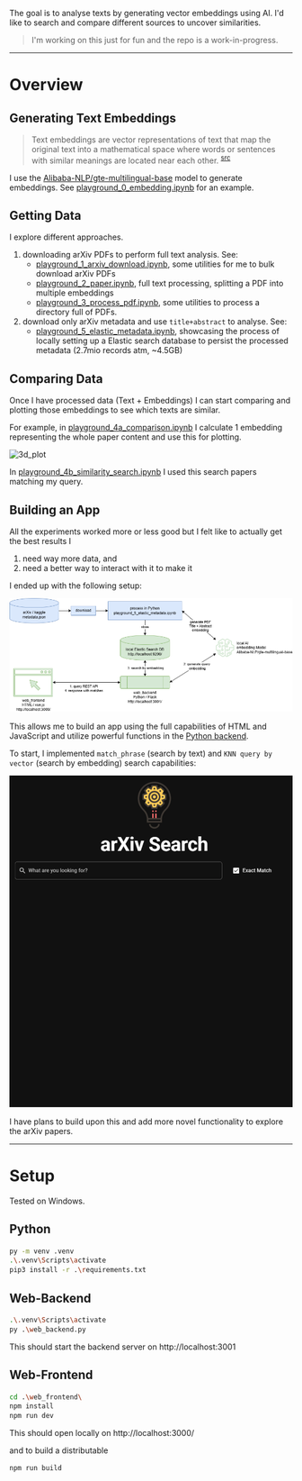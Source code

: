 The goal is to analyse texts by generating vector embeddings using AI. I'd like to search and compare different sources to uncover similarities.

> I'm working on this just for fun and the repo is a work-in-progress.

---
# Overview

## Generating Text Embeddings

> Text embeddings are vector representations of text that map the original text into a mathematical space where words or sentences with similar meanings are located near each other. <sup>[src](https://www.geeksforgeeks.org/what-is-text-embedding/)</sup>

I use the [Alibaba-NLP/gte-multilingual-base](https://huggingface.co/Alibaba-NLP/gte-multilingual-base) model to generate embeddings.
See [playground_0_embedding.ipynb](playground_0_embedding.ipynb) for an example.

## Getting Data
I explore different approaches.

1. downloading arXiv PDFs to perform full text analysis. See:
    - [playground_1_arxiv_download.ipynb](playground_1_arxiv_download.ipynb), some utilities for me to bulk download arXiv PDFs
    - [playground_2_paper.ipynb](playground_2_paper.ipynb), full text processing, splitting a PDF into multiple embeddings
    - [playground_3_process_pdf.ipynb](playground_3_process_pdf.ipynb), some utilities to process a directory full of PDFs.
2. download only arXiv metadata and use `title+abstract` to analyse. See:
    - [playground_5_elastic_metadata.ipynb](playground_5_elastic_metadata.ipynb), showcasing the process of locally setting up a Elastic search database to persist the processed metadata (2.7mio records atm, ~4.5GB)

## Comparing Data
Once I have processed data (Text + Embeddings) I can start comparing and plotting those embeddings to see which texts are similar.

For example, in [playground_4a_comparison.ipynb](playground_4a_comparison.ipynb) I calculate 1 embedding representing the whole paper content and use this for plotting.

![3d_plot](./assets/3d_plot.gif)

In [playground_4b_similarity_search.ipynb](playground_4b_similarity_search.ipynb) I used this search papers matching my query.

## Building an App
All the experiments worked more or less good but I felt like to actually get the best results I
1. need way more data, and
2. need a better way to interact with it to make it

I ended up with the following setup:

![component architecture](./assets/diagram.drawio.png)

This allows me to build an app using the full capabilities of HTML and JavaScript and utilize powerful functions in the [Python backend](web_backend.py).

To start, I implemented `match_phrase` (search by text) and `KNN query by vector` (search by embedding) search capabilities:

![frontend showcase](./assets/frontend_showcase.gif)

I have plans to build upon this and add more novel functionality to explore the arXiv papers.

---
# Setup
Tested on Windows.

## Python
```bash
py -m venv .venv
.\.venv\Scripts\activate
pip3 install -r .\requirements.txt
```

## Web-Backend
```bash
.\.venv\Scripts\activate
py .\web_backend.py
```

This should start the backend server on http://localhost:3001

## Web-Frontend
```bash
cd .\web_frontend\
npm install
npm run dev
```
This should open locally on http://localhost:3000/

and to build a distributable
```bash
npm run build
```